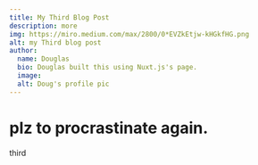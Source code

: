 ```yaml
---
title: My Third Blog Post
description: more
img: https://miro.medium.com/max/2800/0*EVZkEtjw-kHGkfHG.png
alt: my Third blog post
author:
  name: Douglas
  bio: Douglas built this using Nuxt.js's page.
  image: 
  alt: Doug's profile pic
---
```


# plz to procrastinate again.

third
